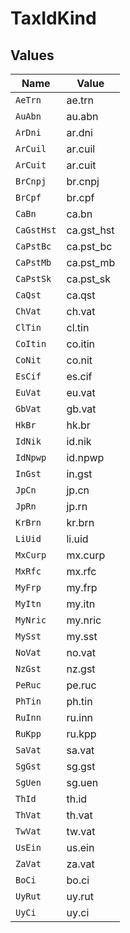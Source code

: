 # TaxIdKind


## Values

| Name       | Value      |
| ---------- | ---------- |
| `AeTrn`    | ae.trn     |
| `AuAbn`    | au.abn     |
| `ArDni`    | ar.dni     |
| `ArCuil`   | ar.cuil    |
| `ArCuit`   | ar.cuit    |
| `BrCnpj`   | br.cnpj    |
| `BrCpf`    | br.cpf     |
| `CaBn`     | ca.bn      |
| `CaGstHst` | ca.gst_hst |
| `CaPstBc`  | ca.pst_bc  |
| `CaPstMb`  | ca.pst_mb  |
| `CaPstSk`  | ca.pst_sk  |
| `CaQst`    | ca.qst     |
| `ChVat`    | ch.vat     |
| `ClTin`    | cl.tin     |
| `CoItin`   | co.itin    |
| `CoNit`    | co.nit     |
| `EsCif`    | es.cif     |
| `EuVat`    | eu.vat     |
| `GbVat`    | gb.vat     |
| `HkBr`     | hk.br      |
| `IdNik`    | id.nik     |
| `IdNpwp`   | id.npwp    |
| `InGst`    | in.gst     |
| `JpCn`     | jp.cn      |
| `JpRn`     | jp.rn      |
| `KrBrn`    | kr.brn     |
| `LiUid`    | li.uid     |
| `MxCurp`   | mx.curp    |
| `MxRfc`    | mx.rfc     |
| `MyFrp`    | my.frp     |
| `MyItn`    | my.itn     |
| `MyNric`   | my.nric    |
| `MySst`    | my.sst     |
| `NoVat`    | no.vat     |
| `NzGst`    | nz.gst     |
| `PeRuc`    | pe.ruc     |
| `PhTin`    | ph.tin     |
| `RuInn`    | ru.inn     |
| `RuKpp`    | ru.kpp     |
| `SaVat`    | sa.vat     |
| `SgGst`    | sg.gst     |
| `SgUen`    | sg.uen     |
| `ThId`     | th.id      |
| `ThVat`    | th.vat     |
| `TwVat`    | tw.vat     |
| `UsEin`    | us.ein     |
| `ZaVat`    | za.vat     |
| `BoCi`     | bo.ci      |
| `UyRut`    | uy.rut     |
| `UyCi`     | uy.ci      |